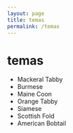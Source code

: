 ```yaml
---
layout: page
title: temas
permalink: /temas
---
```

<h1 class="f4 bold center mw5">temas</h1>
<ul class="list pl0 ml0 center mw5 ba b--light-silver br3">
  <li class="dim dark-gray underline ph3 pv2 bb b--light-silver">Mackeral Tabby</li>
  <li class="dim dark-gray underline ph3 pv2 bb b--light-silver">Burmese</li>
  <li class="dim dark-gray underline ph3 pv2 bb b--light-silver">Maine Coon</li>
  <li class="dim dark-gray underline ph3 pv2 bb b--light-silver">Orange Tabby</li>
  <li class="dim dark-gray underline ph3 pv2 bb b--light-silver">Siamese</li>
  <li class="dim dark-gray underline ph3 pv2 bb b--light-silver">Scottish Fold</li>
  <li class="dim dark-gray underline ph3 pv2">American Bobtail</li>
</ul>

